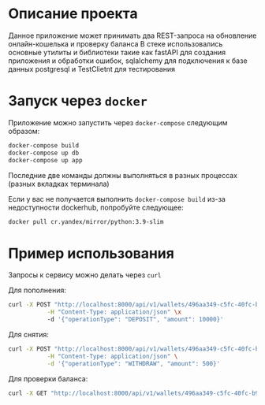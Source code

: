 # Описание проекта

Данное приложение может принимать два REST-запроса на обновление онлайн-кошелька и проверку баланса
В стеке использовались основные утилиты и библиотеки такие как fastAPI для создания приложения и обработки ошибок, sqlalchemy для подключения к базе данных postgresql и TestClietnt для тестирования

# Запуск через `docker`

Приложение можно запустить через `docker-compose` следующим образом:

```bash
docker-compose build
docker-compose up db
docker-compose up app
```

Последние две команды должны выполняться в разных процессах (разных вкладках терминала)

Если у вас не получается выполнить `docker-compose build` из-за недоступности dockerhub, попробуйте следующее:

```bash
docker pull cr.yandex/mirror/python:3.9-slim
```

# Пример использования

Запросы к сервису можно делать через `curl`

Для пополнения:

```bash
curl -X POST "http://localhost:8000/api/v1/wallets/496aa349-c5fc-40fc-b9f3-9831ce907d50/operation" \
           -H "Content-Type: application/json" \x
           -d '{"operationType": "DEPOSIT", "amount": 10000}'
```

Для снятия:

```bash
curl -X POST "http://localhost:8000/api/v1/wallets/496aa349-c5fc-40fc-b9f3-9831ce907d50/operation" \
           -H "Content-Type: application/json" \
           -d '{"operationType": "WITHDRAW", "amount": 500}'
```

Для проверки баланса:

```bash
curl -X GET "http://localhost:8000/api/v1/wallets/496aa349-c5fc-40fc-b9f3-9831ce907"
```
